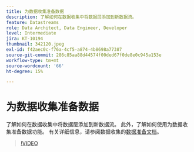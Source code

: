 ```yaml
---
title: 为数据收集准备数据
description: 了解如何在数据收集中将数据层添加到新数据流。
feature: Datastreams
role: Data Architect, Data Engineer, Developer
level: Intermediate
jira: KT-10194
thumbnail: 342120.jpeg
exl-id: f42aec0c-f76a-4cf5-a874-4b8698a77387
source-git-commit: 286c85aa88d44574f00ded67f0de8e0c945a153e
workflow-type: tm+mt
source-wordcount: '66'
ht-degree: 15%

---
```


# 为数据收集准备数据

了解如何在数据收集中将数据层添加到新数据流。 此外，了解如何使用为数据收集准备数据功能。 有关详细信息，请参阅数据收集的[数据准备文档](https://experienceleague.adobe.com/docs/experience-platform/edge/fundamentals/datastreams.html#data-prep)。

>[!VIDEO](https://video.tv.adobe.com/v/342120/?learn=on&enablevpops)
